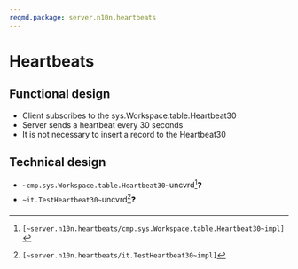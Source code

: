 ```yaml
---
reqmd.package: server.n10n.heartbeats
---
```


# Heartbeats

## Functional design

- Client subscribes to the sys.Workspace.table.Heartbeat30
- Server sends a heartbeat every 30 seconds
- It is not necessary to insert a record to the Heartbeat30

## Technical design

- `~cmp.sys.Workspace.table.Heartbeat30~`uncvrd[^1]❓
- `~it.TestHeartbeat30~`uncvrd[^2]❓

[^1]: `[~server.n10n.heartbeats/cmp.sys.Workspace.table.Heartbeat30~impl]`
[^2]: `[~server.n10n.heartbeats/it.TestHeartbeat30~impl]`
